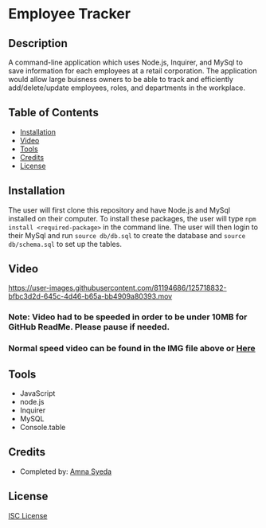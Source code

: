 # Employee Tracker 

## Description
A command-line application which uses Node.js, Inquirer, and MySql to save information for each employees at a retail corporation. The application would allow large buisness owners to be able to track and efficiently add/delete/update employees, roles, and departments in the workplace. 

## Table of Contents
* [Installation](#installation)
* [Video](#video)
* [Tools](#tools)
* [Credits](#credits)
* [License](#license)

## Installation
The user will first clone this repository and have Node.js and MySql installed on their computer. To install these packages, the user will type `npm install <required-package>` in the command line. The user will then login to their MySql and run `source db/db.sql` to create the database and `source db/schema.sql` to set up the tables. 

## Video
https://user-images.githubusercontent.com/81194686/125718832-bfbc3d2d-645c-4d46-b65a-bb4909a80393.mov

### Note: Video had to be speeded in order to be under 10MB for GitHub ReadMe. Please pause if needed. 
### Normal speed video can be found in the IMG file above or [Here](https://www.youtube.com/watch?v=-0H2i7Znnmc)

## Tools
* JavaScript
* node.js
* Inquirer 
* MySQL
* Console.table

## Credits
* Completed by: [Amna Syeda](https://github.com/amnasyeda)

## License
[ISC License](https://choosealicense.com/licenses/isc/)

